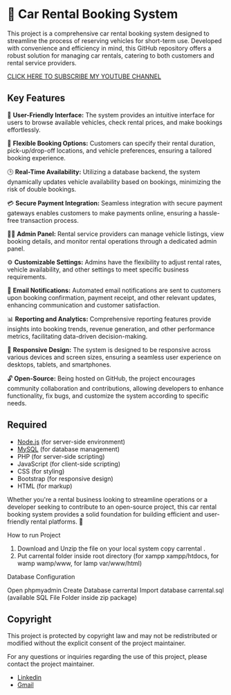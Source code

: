 # 🚗 Car Rental Booking System

This project is a comprehensive car rental booking system designed to streamline the process of reserving vehicles for short-term use. Developed with convenience and efficiency in mind, this GitHub repository offers a robust solution for managing car rentals, catering to both customers and rental service providers.

[CLICK HERE TO SUBSCRIBE MY YOUTUBE CHANNEL](https://www.youtube.com/@Logusivamacademy26)

## Key Features

🌟 **User-Friendly Interface:** The system provides an intuitive interface for users to browse available vehicles, check rental prices, and make bookings effortlessly.

🔄 **Flexible Booking Options:** Customers can specify their rental duration, pick-up/drop-off locations, and vehicle preferences, ensuring a tailored booking experience.

🕒 **Real-Time Availability:** Utilizing a database backend, the system dynamically updates vehicle availability based on bookings, minimizing the risk of double bookings.

💳 **Secure Payment Integration:** Seamless integration with secure payment gateways enables customers to make payments online, ensuring a hassle-free transaction process.

👨‍💼 **Admin Panel:** Rental service providers can manage vehicle listings, view booking details, and monitor rental operations through a dedicated admin panel.

⚙️ **Customizable Settings:** Admins have the flexibility to adjust rental rates, vehicle availability, and other settings to meet specific business requirements.

📧 **Email Notifications:** Automated email notifications are sent to customers upon booking confirmation, payment receipt, and other relevant updates, enhancing communication and customer satisfaction.

📊 **Reporting and Analytics:** Comprehensive reporting features provide insights into booking trends, revenue generation, and other performance metrics, facilitating data-driven decision-making.

📱 **Responsive Design:** The system is designed to be responsive across various devices and screen sizes, ensuring a seamless user experience on desktops, tablets, and smartphones.

🔓 **Open-Source:** Being hosted on GitHub, the project encourages community collaboration and contributions, allowing developers to enhance functionality, fix bugs, and customize the system according to specific needs.

## Required

- [Node.js](https://nodejs.org/) (for server-side environment)
- [MySQL](https://www.mysql.com/) (for database management)
- PHP (for server-side scripting)
- JavaScript (for client-side scripting)
- CSS (for styling)
- Bootstrap (for responsive design)
- HTML (for markup)

Whether you're a rental business looking to streamline operations or a developer seeking to contribute to an open-source project, this car rental booking system provides a solid foundation for building efficient and user-friendly rental platforms. 🚀


How to run Project
1. Download and Unzip the file on your local system copy carrental .
2. Put carrental folder inside root directory (for xampp xampp/htdocs, for wamp wamp/www, for lamp var/www/html)

Database Configuration

Open phpmyadmin
Create Database carrental
Import database carrental.sql (available SQL File Folder inside zip package)

## Copyright

This project is protected by copyright law and may not be redistributed or modified without the explicit consent of the project maintainer.

For any questions or inquiries regarding the use of this project, please contact the project maintainer.
- [Linkedin](https://www.linkedin.com/in/loganathan26/)
- [Gmail](logusivam26@gmail.com)
